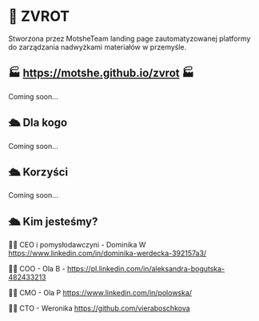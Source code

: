 # 🚢 ZVROT 


Stworzona przez MotsheTeam landing page zautomatyzowanej platformy do zarządzania nadwyżkami
materiałów w przemyśle.


## 🏭 https://motshe.github.io/zvrot 🏭 

Coming soon...

## 🛳️ Dla kogo

Coming soon...

## 🛳️ Korzyści

Coming soon...

## 🛳️ Kim jesteśmy?


:woman_technologist: CEO i pomysłodawczyni - Dominika W https://www.linkedin.com/in/dominika-werdecka-392157a3/

:woman_technologist: COO - Ola B - https://pl.linkedin.com/in/aleksandra-bogutska-482433213

:woman_technologist: CMO - Ola P https://www.linkedin.com/in/polowska/

:woman_technologist: CTO - Weronika https://github.com/vieraboschkova
